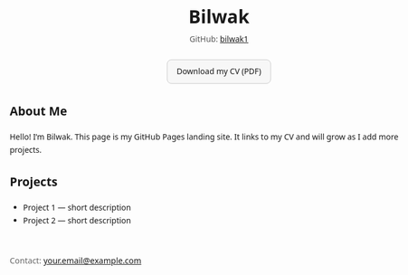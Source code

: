 <!doctype html>
<html lang="en">
<head>
  <meta charset="utf-8" />
  <meta name="viewport" content="width=device-width,initial-scale=1" />
  <title>Bilwak — Landing Page</title>
  <style>
    body { font-family: system-ui, -apple-system, "Segoe UI", Roboto, sans-serif; max-width: 740px; margin: 4rem auto; padding: 0 1rem; line-height: 1.6; }
    header { margin-bottom: 2rem; }
    h1 { margin: 0 0 .25rem 0; font-size: 2rem; }
    .meta { color: #555; margin-bottom: 1.5rem; }
    a.button { display:inline-block; padding:.6rem 1rem; border-radius:8px; text-decoration:none; border:1px solid #ccc; background:#f7f7f7; color:inherit; }
    a.button:hover { background:#eee; }
    footer { margin-top:3rem; color:#666; font-size:.9rem; }
  </style>
</head>
<body>
  <header>
    <h1>Bilwak</h1>
    <div class="meta">GitHub: <a href="https://github.com/bilwak1" target="_blank">bilwak1</a></div>
    <p><a class="button" href="BL_cv.pdf" target="_blank">Download my CV (PDF)</a></p>
  </header>

  <section>
    <h2>About Me</h2>
    <p>Hello! I’m Bilwak. This page is my GitHub Pages landing site. It links to my CV and will grow as I add more projects.</p>
  </section>

  <section>
    <h2>Projects</h2>
    <ul>
      <li>Project 1 — short description</li>
      <li>Project 2 — short description</li>
    </ul>
  </section>

  <footer>
    <p>Contact: <a href="mailto:your.email@example.com">your.email@example.com</a></p>
  </footer>
</body>
</html>
